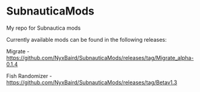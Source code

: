 # SubnauticaMods

My repo for Subnautica mods

Currently available mods can be found in the following releases:

Migrate - https://github.com/NyxBaird/SubnauticaMods/releases/tag/Migrate_alpha-0.1.4

Fish Randomizer - https://github.com/NyxBaird/SubnauticaMods/releases/tag/Betav1.3